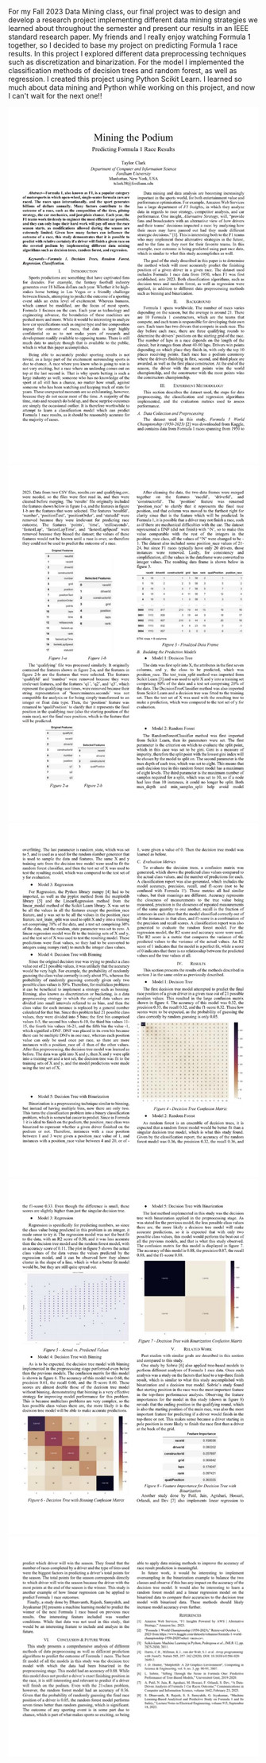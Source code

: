 <html>
<body>
  <p>For my Fall 2023 Data Mining class, our final project was to design and develop a research project implementing
  different data mining strategies we learned about throughout the semester and present our results in an IEEE standard
  research paper. My friends and I really enjoy watching Formula 1 together, so I decided to base my project on predicting
  Formula 1 race results. In this project I explored different data preprocessing techniques such as discretization and 
  binarization. For the model I implemented the classification methods of decision trees and random forest, as well 
  as regression. I created this project using Python Scikit Learn. I learned so much about data mining and Python while working 
  on this project, and now I can&apos;t wait for the next one!!</p>
  <img src="https://raw.githubusercontent.com/taylor-clark6/MyWebsite/master/assets/images/banners/dmpage1.jpg">
  <img src="https://raw.githubusercontent.com/taylor-clark6/MyWebsite/master/assets/images/banners/dmpage2.jpg">
  <img src="https://raw.githubusercontent.com/taylor-clark6/MyWebsite/master/assets/images/banners/dmpage3.jpg">
  <img src="https://raw.githubusercontent.com/taylor-clark6/MyWebsite/master/assets/images/banners/dmpage4.jpg">
  <img src="https://raw.githubusercontent.com/taylor-clark6/MyWebsite/master/assets/images/banners/dmpage52.jpg">
</body>
</html>
